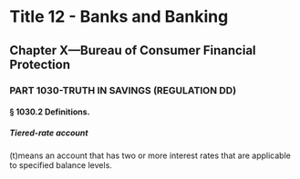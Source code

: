 
# Title 12 - Banks and Banking
## Chapter X—Bureau of Consumer Financial Protection
### PART 1030-TRUTH IN SAVINGS (REGULATION DD)
#### § 1030.2 Definitions.
##### Tiered-rate account

(t)means an account that has two or more interest rates that are applicable to specified balance levels.
